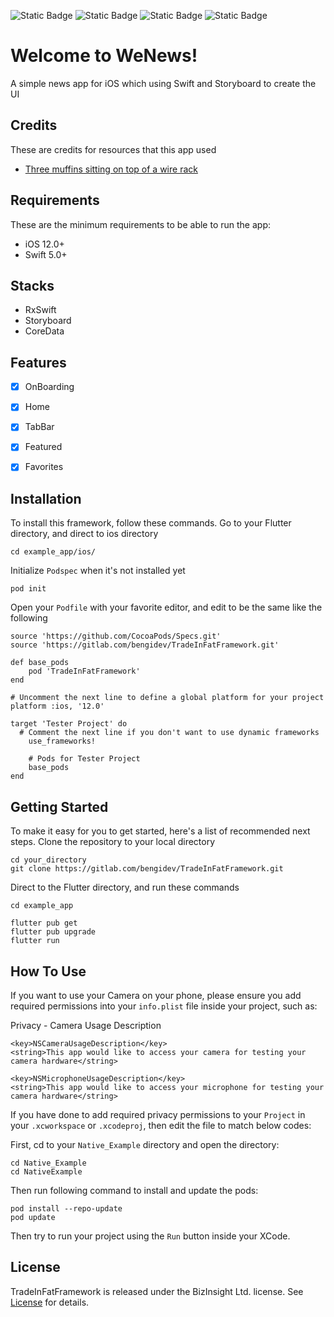 ![Static Badge](https://img.shields.io/badge/version-12.0-orange?style=for-the-badge&logo=ios&link=https%3A%2F%2Fsupport.apple.com%2Fen-us%2F100100) ![Static Badge](https://img.shields.io/badge/version-5.x-orange?style=for-the-badge&logo=swift&link=https%3A%2F%2Fwww.swift.org) ![Static Badge](https://img.shields.io/badge/version-1.7.38-white?style=for-the-badge&logo=cocoapods&link=https%3A%2F%2Fcocoapods.org) ![Static Badge](https://img.shields.io/badge/license-MIT-white?style=for-the-badge&logo=alchemy) 



# Welcome to WeNews!

A simple news app for iOS which using Swift and Storyboard to create the UI



## Credits

These are credits for resources that this app used
- [Three muffins sitting on top of a wire rack](https://unsplash.com/photos/three-muffins-sitting-on-top-of-a-wire-rack-Pw6Qtdt2eq0)



## Requirements

These are the minimum requirements to be able to run the app:
-   iOS 12.0+
-   Swift 5.0+



## Stacks

- RxSwift
- Storyboard
- CoreData


## Features

 - [x] OnBoarding
 - [x] Home
 - [x] TabBar
 - [x] Featured
 - [x] Favorites



## Installation

To install this framework, follow these commands.
Go to your Flutter directory, and direct to ios directory
```
cd example_app/ios/
```

Initialize `Podspec` when it's not installed yet
```
pod init
```

Open your `Podfile` with your favorite editor, and edit to be the same like the following
```
source 'https://github.com/CocoaPods/Specs.git'
source 'https://gitlab.com/bengidev/TradeInFatFramework.git'

def base_pods
	pod 'TradeInFatFramework'
end

# Uncomment the next line to define a global platform for your project
platform :ios, '12.0'

target 'Tester Project' do
  # Comment the next line if you don't want to use dynamic frameworks
	use_frameworks!

	# Pods for Tester Project
	base_pods
end
```



## Getting Started

To make it easy for you to get started, here's a list of recommended next steps.
Clone the repository to your local directory
```
cd your_directory
git clone https://gitlab.com/bengidev/TradeInFatFramework.git
```

Direct to the Flutter directory, and run these commands
```
cd example_app

flutter pub get
flutter pub upgrade
flutter run
```



## How To Use

If you want to use your Camera on your phone, please ensure
you add required permissions into your `info.plist` file inside your project,
such as:

Privacy - Camera Usage Description
```
<key>NSCameraUsageDescription</key>
<string>This app would like to access your camera for testing your camera hardware</string>

<key>NSMicrophoneUsageDescription</key>
<string>This app would like to access your microphone for testing your camera hardware</string>
```

If you have done to add required privacy permissions to your `Project` in your `.xcworkspace` or `.xcodeproj`, 
then edit the file to match below codes:

First, cd to your `Native_Example` directory and open the directory:
```
cd Native_Example
cd NativeExample
```

Then run following command to install and update the pods:

```
pod install --repo-update
pod update
```

Then try to run your project using the `Run` button inside your XCode.



## License

TradeInFatFramework is released under the BizInsight Ltd. license. See [License](https://gitlab.com/bengidev/TradeInFatFramework/-/blob/main/LICENSE) for details.
